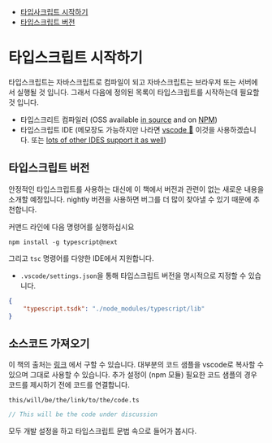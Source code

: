 -   [타입사크립트 시작하기](#getting-started-with-typescript)
-   [타입스크립트 버전](#typescript-version)

# 타입스크립트 시작하기

타입스크립트는 자바스크립트로 컴파일이 되고 자바스크립트는 브라우저 또는 서버에서 실행될 것 입니다. 그래서 다음에 정의된 목록이 타입스크립트를 시작하는데 필요할 것 입니다.

-   타입스크리트 컴파일러 (OSS available [in source](https://github.com/Microsoft/TypeScript/) and on [NPM](https://www.npmjs.com/package/typescript))
-   타입스크립트 IDE (메모장도 가능하지만 나라면 [vscode 🌹](https://code.visualstudio.com/) 이것을 사용하겠습니다. 또는 [lots of other IDES support it as well](https://github.com/Microsoft/TypeScript/wiki/TypeScript-Editor-Support))

## 타입스크립트 버전

안정적인 타입스크립트를 사용하는 대신에 이 책에서 버전과 관련이 없는 새로운 내용을 소개할 예정입니다. nightly 버전을 사용하면 버그를 더 많이 찾아낼 수 있기 때문에 추천합니다.

커맨드 라인에 다음 명령어를 실행하십시요

```
npm install -g typescript@next
```

그리고 `tsc` 명령어를 다양한 IDE에서 지원합니다.

-   `.vscode/settings.json`을 통해 타입스크립트 버전을 명시적으로 지정할 수 있습니다.

```json
{
    "typescript.tsdk": "./node_modules/typescript/lib"
}
```

## 소스코드 가져오기

이 책의 출처는 [링크](https://github.com/basarat/typescript-book/tree/master/code) 에서 구할 수 있습니다. 대부분의 코드 샘플을 vscode로 복사할 수 있으며 그대로 사용할 수 있습니다. 추가 설정이 (npm 모듈) 필요한 코드 샘플의 경우 코드를 제시하기 전에 코드를 연결합니다.

`this/will/be/the/link/to/the/code.ts`

```ts
// This will be the code under discussion
```

모두 개발 설정을 하고 타입스크립트 문법 속으로 들어가 봅시다.
